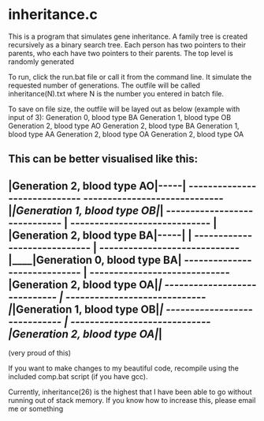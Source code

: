 # inheritance.c

This is a program that simulates gene inheritance.
A family tree is created recursively as a binary search tree.
Each person has two pointers to their parents, who each have two pointers to their parents. The top level is randomly generated

To run, click the run.bat file or call it from the command line. It simulate the requested number of generations.
The outfile will be called inheritance(N).txt where N is the number you entered in batch file.

To save on file size, the outfile will be layed out as below (example with input of 3):
Generation 0, blood type BA
   Generation 1, blood type OB
      Generation 2, blood type AO
      Generation 2, blood type BA
   Generation 1, blood type AA
      Generation 2, blood type OA
      Generation 2, blood type OA

This can be better visualised like this:
-----------------------------
|Generation 2, blood type AO|-----|   -----------------------------
-----------------------------     |___|Generation 1, blood type OB|_____|
-----------------------------     |   -----------------------------     |
|Generation 2, blood type BA|-----|                                     |
-----------------------------                                           |    -----------------------------
                                                                        |____|Generation 0, blood type BA|
-----------------------------                                           |    -----------------------------
|Generation 2, blood type OA|_____|   -----------------------------     |
-----------------------------     |___|Generation 1, blood type OB|_____|
-----------------------------     |   -----------------------------
|Generation 2, blood type OA|_____|
-----------------------------

(very proud of this)

If you want to make changes to my beautiful code, recompile using the included comp.bat script (if you have gcc). 

Currently, inheritance(26) is the highest that I have been able to go without running out of stack memory. If you know how to increase this, please email me or something